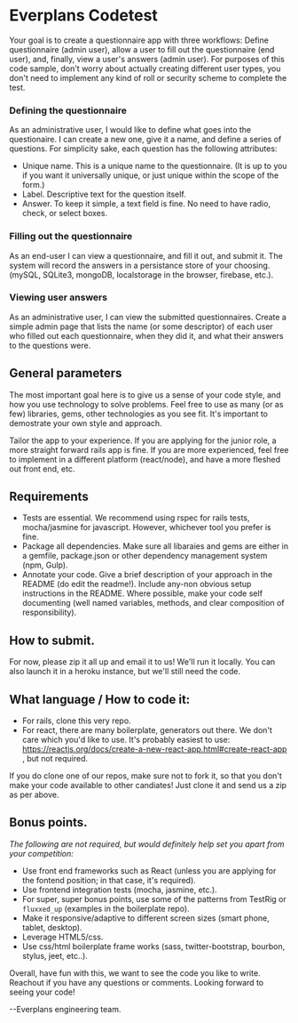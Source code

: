 Everplans Codetest
=================
Your goal is to create a questionnaire app with three workflows: Define questionnaire (admin user), allow a user to fill out the questionnaire (end user), and, finally, view a user's answers (admin user). For purposes of this code sample, don't worry about actually creating different user types, you don't need to implement any kind of roll or security scheme to complete the test. 

### Defining the questionnaire

As an administrative user, I would like to define what goes into the questionaire. I can create a new one, give it a name, and define a series of questions. For simplicity sake, each question has the following attributes:

* Unique name. This is a unique name to the questionnaire. (It is up to you if you want it universally unique, or just unique within the scope of the form.)
* Label. Descriptive text for the question itself.
* Answer. To keep it simple, a text field is fine. No need to have radio, check, or select boxes.

### Filling out the questionnaire

As an end-user I can view a questionnaire, and fill it out, and submit it. The system will record the answers in a persistance store of your choosing. (mySQL, SQLite3, mongoDB, localstorage in the browser, firebase, etc.).

### Viewing user answers

As an administrative user, I can view the submitted questionnaires. Create a simple admin page that lists the name (or some descriptor) of each user who filled out each questionnaire, when they did it, and what their answers to the questions were. 

## General parameters

The most important goal here is to give us a sense of your code style, and how you use technology to solve problems. Feel free to use as many (or as few) libraries, gems, other technologies as you see fit. It's important to demostrate your own style and approach.

Tailor the app to your experience. If you are applying for the junior role, a more straight forward rails app is fine. If you are more experienced, feel free to implement in a different platform (react/node), and have a more fleshed out front end, etc.

## Requirements
* Tests are essential. We recommend using rspec for rails tests, mocha/jasmine for javascript. However, whichever tool you prefer is fine. 
* Package all dependencies. Make sure all libaraies and gems are either in a gemfile, package.json or other dependency management system (npm, Gulp).
* Annotate your code. Give a brief description of your approach in the README (do edit the readme!). Include any-non obvious setup instructions in the README. Where possible, make your code self documenting (well named variables, methods, and clear composition of responsibility).

## How to submit.
For now, please zip it all up and email it to us! We'll run it locally. You can also launch it in a heroku instance, but we'll still need the code.

## What language / How to code it: 
* For rails, clone this very repo.
* For react, there are many boilerplate, generators out there. We don't care which you'd like to use. It's probably easiest to use: https://reactjs.org/docs/create-a-new-react-app.html#create-react-app , but not required. 

If you do clone one of our repos, make sure not to fork it, so that you don't make your code available to other candiates! Just clone it and send us a zip as per above. 

## Bonus points.

_The following are not required, but would definitely help set you apart from your competition:_

* Use front end frameworks such as React (unless you are applying for the fontend position; in that case, it's required).
* Use frontend integration tests (mocha, jasmine, etc.).
* For super, super bonus points, use some of the patterns from TestRig or `fluxxed_up` (examples in the boilerplate repo). 
* Make it responsive/adaptive to different screen sizes (smart phone, tablet, desktop).
* Leverage HTML5/css.
* Use css/html boilerplate frame works (sass, twitter-bootstrap, bourbon, stylus, jeet, etc..).

Overall, have fun with this, we want to see the code you like to write. Reachout if you have any questions or comments. Looking forward to seeing your code!


--Everplans engineering team.

